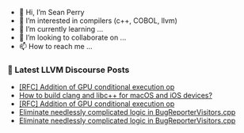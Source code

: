 - 👋 Hi, I’m Sean Perry
- 👀 I’m interested in compilers (c++, COBOL, llvm)
- 🌱 I’m currently learning ...
- 💞️ I’m looking to collaborate on ...
- 📫 How to reach me ...

<!---
s66perry/s66perry is a ✨ special ✨ repository because its `README.md` (this file) appears on your GitHub profile.
You can click the Preview link to take a look at your changes.
--->
### 📕 Latest LLVM Discourse Posts

<!-- DISCOURSE-LLVM:START -->
- [[RFC] Addition of GPU conditional execution op](https://discourse.llvm.org/t/rfc-addition-of-gpu-conditional-execution-op/76270#post_2)
- [How to build clang and libc++ for macOS and iOS devices?](https://discourse.llvm.org/t/how-to-build-clang-and-libc-for-macos-and-ios-devices/70134?page=2#post_24)
- [[RFC] Addition of GPU conditional execution op](https://discourse.llvm.org/t/rfc-addition-of-gpu-conditional-execution-op/76270#post_1)
- [Eliminate needlessly complicated logic in BugReporterVisitors.cpp](https://discourse.llvm.org/t/eliminate-needlessly-complicated-logic-in-bugreportervisitors-cpp/76171#post_5)
- [Eliminate needlessly complicated logic in BugReporterVisitors.cpp](https://discourse.llvm.org/t/eliminate-needlessly-complicated-logic-in-bugreportervisitors-cpp/76171#post_4)
<!-- DISCOURSE-LLVM:END -->
